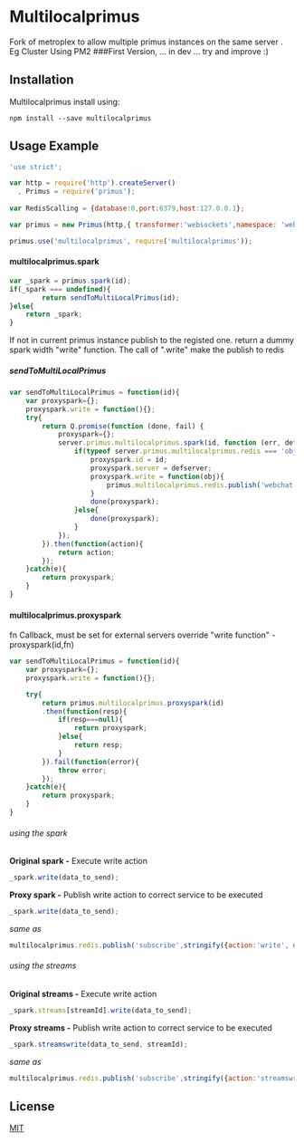 # Multilocalprimus
Fork of metroplex to allow multiple primus instances on the same server . Eg Cluster Using PM2
###First Version, ... in dev ... try and improve :)

## Installation

Multilocalprimus install using:

```
npm install --save multilocalprimus
```

## Usage Example
```js
'use strict';

var http = require('http').createServer()
  , Primus = require('primus');
  
var RedisScalling = {database:0,port:6379,host:127.0.0.1};

var primus = new Primus(http,{ transformer:'websockets',namespace: 'webchat:multilocalprimus',redis: RedisScalling, pid:process.pid });

primus.use('multilocalprimus', require('multilocalprimus'));
```

#### multilocalprimus.spark

```js
var _spark = primus.spark(id);
if(_spark === undefined){
		return sendToMultiLocalPrimus(id);
}else{
	return _spark; 
}
```

If not in current primus instance publish to the registed one.
return a dummy spark width "write" function. The call of ".write" make the publish to redis
##### sendToMultiLocalPrimus

```js
var sendToMultiLocalPrimus = function(id){
    var proxyspark={};
    proxyspark.write = function(){};
    try{ 
        return Q.promise(function (done, fail) {
            proxyspark={};
            server.primus.multilocalprimus.spark(id, function (err, defserver) {
                if(typeof server.primus.multilocalprimus.redis === 'object' && typeof server.primus.multilocalprimus.redis.publish === 'function'){
                    proxyspark.id = id;
                    proxyspark.server = defserver;
                    proxyspark.write = function(obj){
                        primus.multilocalprimus.redis.publish('webchat:multilocalprimus:'+defserver+'sub',JSON.stringify({obj:obj,id:id,server:defserver}));
                    }
                    done(proxyspark);
                }else{
                    done(proxyspark);
                }
            });
        }).then(function(action){
            return action;
        });
    }catch(e){
        return proxyspark;
    }
}
```

#### multilocalprimus.proxyspark
fn Callback, must be set for external servers override "write function" - proxyspark(id,fn)
```js
var sendToMultiLocalPrimus = function(id){
    var proxyspark={};
    proxyspark.write = function(){};

    try{ 
        return primus.multilocalprimus.proxyspark(id)
        .then(function(resp){
            if(resp===null){
                return proxyspark;
            }else{
                return resp;
            }
        }).fail(function(error){
            throw error;
        });
    }catch(e){
        return proxyspark;
    }
}
```

###### using the spark
**Original spark -** Execute write action
```js
_spark.write(data_to_send);
```
**Proxy spark -** Publish write action to correct service to be executed
```js
_spark.write(data_to_send);
```
*same as*
```js
multilocalprimus.redis.publish('subscribe',stringify({action:'write', obj:data_to_send,id:sparkId,server:'address:port'}));
```
###### using the streams
**Original streams -** Execute write action
```js
_spark.streams[streamId].write(data_to_send);
```
**Proxy streams -** Publish write action to correct service to be executed
```js
_spark.streamswrite(data_to_send, streamId);
```
*same as*
```js
multilocalprimus.redis.publish('subscribe',stringify({action:'streamswrite',substreamId:streamId, obj:data_to_send,id:sparkId,server:'address:port'}));
```
                    

## License

[MIT](LICENSE)
